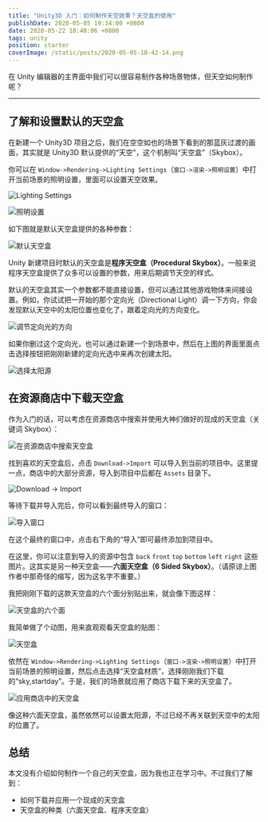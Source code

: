 ```yaml
---
title: "Unity3D 入门：如何制作天空效果？天空盒的使用"
publishDate: 2020-05-05 19:34:00 +0800
date: 2020-05-22 18:48:06 +0800
tags: unity
position: starter
coverImage: /static/posts/2020-05-05-18-42-14.png
---
```


在 Unity 编辑器的主界面中我们可以很容易制作各种场景物体，但天空如何制作呢？

---

<div id="toc"></div>

## 了解和设置默认的天空盒

在新建一个 Unity3D 项目之后，我们在空空如也的场景下看到的那蓝灰过渡的画面，其实就是 Unity3D 默认提供的“天空”，这个机制叫“天空盒”（Skybox）。

你可以在 `Window->Rendering->Lighting Settings`（`窗口->渲染->照明设置`）中打开当前场景的照明设置，里面可以设置天空效果。

![Lighting Settings](/static/posts/2020-05-05-18-42-14.png)

![照明设置](/static/posts/2020-05-05-18-43-13.png)

如下图就是默认天空盒提供的各种参数：

![默认天空盒](/static/posts/2020-05-05-18-46-43.png)

Unity 新建项目时默认的天空盒是**程序天空盒（Procedural Skybox）**。一般来说程序天空盒提供了众多可以设置的参数，用来后期调节天空的样式。

默认的天空盒其实一个参数都不能直接设置，但可以通过其他游戏物体来间接设置。例如，你试试把一开始的那个定向光（Directional Light）调一下方向，你会发现默认天空中的太阳位置也变化了，跟着定向光的方向变化。

![调节定向光的方向](/static/posts/2020-05-05-18-58-09.png)

如果你删过这个定向光，也可以通过新建一个到场景中，然后在上图的界面里面点击选择按钮把刚刚新建的定向光选中来再次创建太阳。

![选择太阳源](/static/posts/2020-05-05-19-01-22.png)

## 在资源商店中下载天空盒

作为入门的话，可以考虑在资源商店中搜索并使用大神们做好的现成的天空盒（关键词 Skybox）：

![在资源商店中搜索天空盒](/static/posts/2020-05-05-19-04-49.png)

找到喜欢的天空盒后，点击 `Download->Import` 可以导入到当前的项目中。这里提一点，商店中的大部分资源，导入到项目中后都在 `Assets` 目录下。

![Download -> Import](/static/posts/2020-05-05-19-09-37.png)

等待下载并导入完后，你可以看到最终导入的窗口：

![导入窗口](/static/posts/2020-05-05-19-13-12.png)

在这个最终的窗口中，点击右下角的“导入”即可最终添加到项目中。

在这里，你可以注意到导入的资源中包含 `back` `front` `top` `bottom` `left` `right` 这些图片。这其实是另一种天空盒——**六面天空盒（6 Sided Skybox）**。（请原谅上图作者中那奇怪的缩写，因为这名字不重要。）

我把刚刚下载的这款天空盒的六个面分别贴出来，就会像下图这样：

![天空盒的六个面](/static/posts/2020-05-05-19-30-30.png)

我简单做了个动图，用来直观观看天空盒的贴图：

![天空盒](/static/posts/2020-05-22-skybox.gif)

依然在 `Window->Rendering->Lighting Settings`（`窗口->渲染->照明设置`）中打开当前场景的照明设置，然后点击选择“天空盒材质”，选择刚刚我们下载的“sky,startday”。于是，我们的场景就应用了商店下载下来的天空盒了。

![应用商店中的天空盒](/static/posts/2020-05-05-19-21-26.png)

像这种六面天空盒，虽然依然可以设置太阳源，不过已经不再关联到天空中的太阳的位置了。

## 总结

本文没有介绍如何制作一个自己的天空盒，因为我也正在学习中。不过我们了解到：

- 如何下载并应用一个现成的天空盒
- 天空盒的种类（六面天空盒、程序天空盒）

